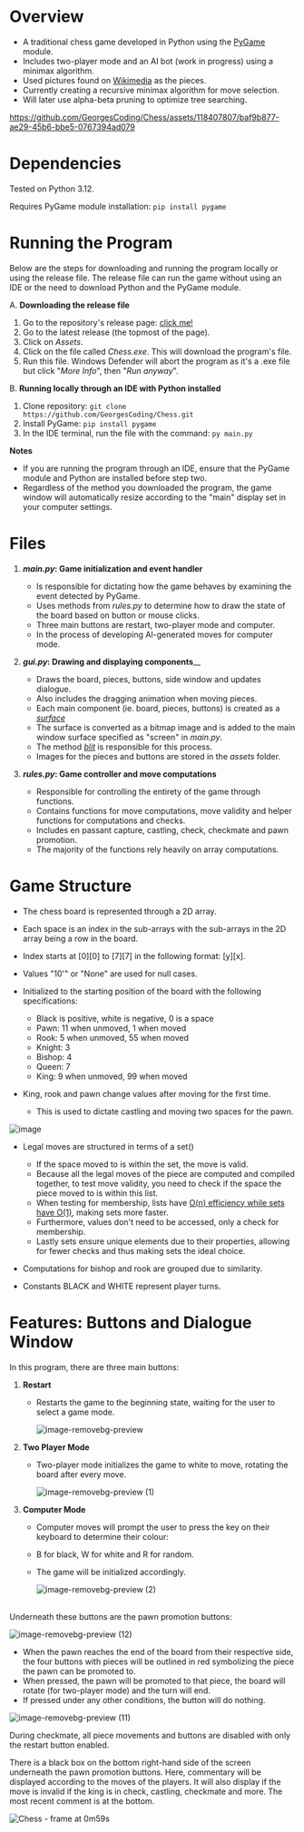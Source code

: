 # **Overview** 
- A traditional chess game developed in Python using the [PyGame](https://www.pygame.org/wiki/about) module.
- Includes two-player mode and an AI bot (work in progress) using a minimax algorithm.
- Used pictures found on [Wikimedia](https://commons.wikimedia.org/wiki/Category:SVG_chess_pieces) as the pieces.
- Currently creating a recursive minimax algorithm for move selection.
- Will later use alpha-beta pruning to optimize tree searching.
    
https://github.com/GeorgesCoding/Chess/assets/118407807/baf9b877-ae29-45b6-bbe5-0767394ad079


#
# **Dependencies**
Tested on Python 3.12.

Requires PyGame module installation: `pip install pygame`


#
# **Running the Program**
Below are the steps for downloading and running the program locally or using the release file. The release file can run the game without using an IDE or the need to download Python and the PyGame module. 

  A. __Downloading the release file__
  1. Go to the repository's release page: [click me!](https://github.com/GeorgesCoding/Chess/releases)
  2. Go to the latest release (the topmost of the page).
  3. Click on _Assets_.
  4. Click on the file called _Chess.exe_. This will download the program's file.
  5. Run this file. Windows Defender will abort the program as it's a .exe file but click "_More Info_", then "_Run anyway_".


  B. __Running locally through an IDE with Python installed__
  1. Clone repository: `git clone https://github.com/GeorgesCoding/Chess.git`
  2. Install PyGame: `pip install pygame`
  3. In the IDE terminal, run the file with the command: `py main.py`

__Notes__
- If you are running the program through an IDE, ensure that the PyGame module and Python are installed before step two.
- Regardless of the method you downloaded the program, the game window will automatically resize according to the "main" display set in your computer settings.


#
# **Files**
1. ___main.py_: Game initialization and event handler__
	- Is responsible for dictating how the game behaves by examining the event detected by PyGame.
	- Uses methods from _rules.py_ to determine how to draw the state of the board based on button or mouse clicks.
	- Three main buttons are restart, two-player mode and computer.
	- In the process of developing AI-generated moves for computer mode.

2. ___gui.py_: Drawing and displaying components____
   - Draws the board, pieces, buttons, side window and updates dialogue.
   - Also includes the dragging animation when moving pieces.
   - Each main component (ie. board, pieces, buttons) is created as a [_surface_](https://www.pygame.org/docs/ref/surface.html)
   - The surface is converted as a bitmap image and is added to the main window surface specified as "screen" in _main.py_.
   - The method [_blit_](https://www.pygame.org/docs/ref/surface.html#pygame.Surface.blit) is responsible for this process.
   - Images for the pieces and buttons are stored in the _assets_ folder.

3. ___rules.py_: Game controller and move computations__
	- Responsible for controlling the entirety of the game through functions.
	- Contains functions for move computations, move validity and helper functions for computations and checks.
 	- Includes en passant capture, castling, check, checkmate and pawn promotion.
	- The majority of the functions rely heavily on array computations.


#
# **Game Structure**
- The chess board is represented through a 2D array.
- Each space is an index in the sub-arrays with the sub-arrays in the 2D array being a row in the board.
- Index starts at [0][0] to [7][7] in the following format: [y][x].
- Values "10'" or "None" are used for null cases.

- Initialized to the starting position of the board with the following specifications:
  - Black is positive, white is negative, 0 is a space
  - Pawn: 11 when unmoved, 1 when moved
  - Rook: 5 when unmoved, 55 when moved
  - Knight: 3
  - Bishop: 4
  - Queen: 7
  - King: 9 when unmoved, 99 when moved
- King, rook and pawn change values after moving for the first time.
  - This is used to dictate castling and moving two spaces for the pawn.
 
![image](https://github.com/GeorgesCoding/Chess/assets/118407807/b41d4b56-6169-49aa-83af-9a6347365767)


- Legal moves are structured in terms of a set()
	- If the space moved to is within the set, the move is valid.
  - Because all the legal moves of the piece are computed and compiled together, to test move validity, you need to check if the space the piece moved to is within this list.
  - When testing for membership, lists have [O(n) efficiency while sets have O(1)](https://wiki.python.org/moin/TimeComplexity), making sets more faster.
  - Furthermore, values don't need to be accessed, only a check for membership.
  - Lastly sets ensure unique elements due to their properties, allowing for fewer checks and thus making sets the ideal choice.

- Computations for bishop and rook are grouped due to similarity.
- Constants BLACK and WHITE represent player turns.


#
# **Features: Buttons and Dialogue Window**
In this program, there are three main buttons: 

1. __Restart__
	- Restarts the game to the beginning state, waiting for the user to select a game mode.

		![image-removebg-preview](https://github.com/GeorgesCoding/Chess/assets/118407807/207e81d6-65f7-4795-97b2-d2b2a1c88ae6)


2. __Two Player Mode__
	- Two-player mode initializes the game to white to move, rotating the board after every move.

 		 ![image-removebg-preview (1)](https://github.com/GeorgesCoding/Chess/assets/118407807/6ca2c3c3-8bee-4699-b484-14c9719998b5)
   

3. __Computer Mode__   
	- Computer moves will prompt the user to press the key on their keyboard to determine their colour:
	- B for black, W for white and R for random. 
	- The game will be initialized accordingly.

		![image-removebg-preview (2)](https://github.com/GeorgesCoding/Chess/assets/118407807/af4c78d0-0214-43e4-aab9-948f4bf245e6)

\
Underneath these buttons are the pawn promotion buttons:

![image-removebg-preview (12)](https://github.com/GeorgesCoding/Chess/assets/118407807/5b414c11-aad5-4b74-a7f9-67777050699c)

- When the pawn reaches the end of the board from their respective side, the four buttons with pieces will be outlined in red symbolizing the piece the pawn can be promoted to.
- When pressed, the pawn will be promoted to that piece, the board will rotate (for two-player mode) and the turn will end.
- If pressed under any other conditions, the button will do nothing.

![image-removebg-preview (11)](https://github.com/GeorgesCoding/Chess/assets/118407807/7c6cdc3f-b711-4a4a-ac32-cc0580198a3d)

During checkmate, all piece movements and buttons are disabled with only the restart button enabled.

There is a black box on the bottom right-hand side of the screen underneath the pawn promotion buttons. Here, commentary will be displayed according to the moves of the players. It will also display if the move is invalid if the king is in check, castling, checkmate and more. The most recent comment is at the bottom.

![Chess - frame at 0m59s](https://github.com/GeorgesCoding/Chess/assets/118407807/fa434f2e-0a77-42ce-a092-9a218224c755)
